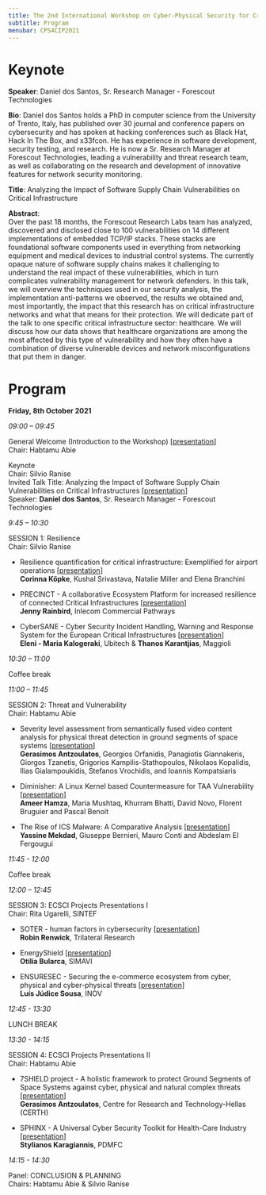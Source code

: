 ```yaml
---
title: The 2nd International Workshop on Cyber-Physical Security for Critical Infrastructures Protection (CPS4CIP 2021)
subtitle: Program
menubar: CPS4CIP2021 
---
```


# Keynote
**Speaker**: Daniel dos Santos, Sr. Research Manager - Forescout Technologies

**Bio**: Daniel dos Santos holds a PhD in computer science from the University of Trento, Italy, has published over 30 journal and conference papers on cybersecurity and has spoken at hacking conferences such as Black Hat, Hack In The Box, and x33fcon. He has experience in software development, security testing, and research. He is now a Sr. Research Manager at Forescout Technologies, leading a vulnerability and threat research team, as well as collaborating on the research and development of innovative features for network security monitoring.

**Title**: Analyzing the Impact of Software Supply Chain Vulnerabilities on Critical Infrastructure

**Abstract**:<br />
Over the past 18 months, the Forescout Research Labs team has analyzed, discovered and disclosed close to 100 vulnerabilities on 14 different implementations of embedded TCP/IP stacks. These stacks are foundational software components used in everything from networking equipment and medical devices to industrial control systems. The currently opaque nature of software supply chains makes it challenging to understand the real impact of these vulnerabilities, which in turn complicates vulnerability management for network defenders.
In this talk, we will overview the techniques used in our security analysis, the implementation anti-patterns we observed, the results we obtained and, most importantly, the impact that this research has on critical infrastructure networks and what that means for their protection. We will dedicate part of the talk to one specific critical infrastructure sector: healthcare. We will discuss how our data shows that healthcare organizations are among the most affected by this type of vulnerability and how they often have a combination of diverse vulnerable devices and network misconfigurations that put them in danger.

# Program
**Friday, 8th October 2021**

*09:00 – 09:45*

General Welcome (Introduction to the Workshop) [[presentation](/assets/areas/events/CPS4CIP2021/CPS4CIP-2021-Welcome-Workshop-Introduction.pdf)]<br />
Chair: Habtamu Abie

Keynote<br />
Chair: Silvio Ranise<br />
Invited Talk Title: Analyzing the Impact of Software Supply Chain Vulnerabilities on Critical Infrastructures [[presentation](/assets/areas/events/CPS4CIP2021/CPS4CIP_2021_keynote.pdf)]<br />
Speaker: **Daniel dos Santos**, Sr. Research Manager - Forescout Technologies

*9:45 – 10:30*

SESSION 1: Resilience<br />
Chair: Silvio Ranise<br />
- Resilience quantification for critical infrastructure: Exemplified for airport operations [[presentation](/assets/areas/events/CPS4CIP2021/CPS4CIP_2021_Paper_7_ResilienceQuantificationForCI.pdf)]<br />
  **Corinna Köpke**, Kushal Srivastava, Natalie Miller and Elena Branchini

- PRECINCT - A collaborative Ecosystem Platform for increased resilience of connected Critical Infrastructures [[presentation](/assets/areas/events/CPS4CIP2021/CPS4CIP_2021_PRECINCT_Presentation.pdf)]<br />
  **Jenny Rainbird**, Inlecom Commercial Pathways

- CyberSANE - Cyber Security Incident Handling, Warning and Response System for the European Critical Infrastructures [[presentation](/assets/areas/events/CPS4CIP2021/CPS4CIP_2021_CyberSane_EM_Kalogeraki.ppsx)]<br />
  **Eleni - Maria Kalogeraki**, Ubitech & **Thanos Karantjias**, Maggioli

*10:30 – 11:00*

Coffee break

*11:00 – 11:45*

SESSION 2: Threat and Vulnerability<br />
Chair: Habtamu Abie
- Severity level assessment from semantically fused video content analysis for physical threat detection in ground segments of space systems [[presentation](/assets/areas/events/CPS4CIP2021/CPS4CIP_2021_Paper_4_Presentation_7SHIELD_CERTH.pdf)]<br />
  **Gerasimos Antzoulatos**, Georgios Orfanidis, Panagiotis Giannakeris, Giorgos Tzanetis, Grigorios Kampilis-Stathopoulos, Nikolaos Kopalidis, Ilias Gialampoukidis, Stefanos Vrochidis, and Ioannis Kompatsiaris

- Diminisher: A Linux Kernel based Countermeasure for TAA Vulnerability [[presentation](/assets/areas/events/CPS4CIP2021/CPS4CIP_2021_Paper_3_Diminisher.pdf)]<br />
  **Ameer Hamza**, Maria Mushtaq, Khurram Bhatti, David Novo, Florent Bruguier and Pascal Benoit

- The Rise of ICS Malware: A Comparative Analysis [[presentation](/assets/areas/events/CPS4CIP2021/CPS4CIP_2021_Paper_5_The_Rise_of_ICS_Malware.pdf)]<br />
  **Yassine Mekdad**, Giuseppe Bernieri, Mauro Conti and Abdeslam El Fergougui

*11:45 - 12:00*

Coffee break

*12:00 – 12:45*

SESSION 3: ECSCI Projects Presentations I<br />
Chair: Rita Ugarelli, SINTEF
- SOTER - human factors in cybersecurity [[presentation](/assets/areas/events/CPS4CIP2021/CPS4CIP_2021_SOTER_ESORICS.pdf)]<br />
  **Robin Renwick**, Trilateral Research

- EnergyShield [[presentation](/assets/areas/events/CPS4CIP2021/CPS4CIP_2021_EnergyShield_Concept_presentation.pdf)]<br />
  **Otilia Bularca**, SIMAVI

- ENSURESEC - Securing the e-commerce ecosystem from cyber, physical and cyber-physical threats [[presentation](/assets/areas/events/CPS4CIP2021/CPS4CIP_2021_ENSURESEC_Project_Overview_Presentation.pdf)]<br />
  **Luís Júdice Sousa**, INOV

*12:45 - 13:30*

LUNCH BREAK

*13:30 - 14:15*

SESSION 4: ECSCI Projects Presentations II<br />
Chair: Habtamu Abie
- 7SHIELD project - A holistic framework to protect Ground Segments of Space Systems against cyber, physical and natural complex threats [[presentation](/assets/areas/events/CPS4CIP2021/CPS4CIP_2021_7SHIELD_project.pdf)]<br />
  **Gerasimos Antzoulatos**, Centre for Research and Technology-Hellas (CERTH)

- SPHINX - A Universal Cyber Security Toolkit for Health-Care Industry [[presentation](/assets/areas/events/CPS4CIP2021/CPS4CIP_2021_SPHINX_Esorics.pdf)]<br />
  **Stylianos Karagiannis**, PDMFC

*14:15 - 14:30*

Panel: CONCLUSION & PLANNING<br />
Chairs: Habtamu Abie & Silvio Ranise